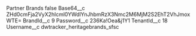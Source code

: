 <?xml version="1.0" encoding="UTF-8"?>
<CustomMetadata xmlns="http://soap.sforce.com/2006/04/metadata" xmlns:xsi="http://www.w3.org/2001/XMLSchema-instance" xmlns:xsd="http://www.w3.org/2001/XMLSchema">
    <label>Partner Brands</label>
    <protected>false</protected>
    <values>
        <field>Base64__c</field>
        <value xsi:type="xsd:string">ZHd0cmFja2VyX2hlcml0YWdlYnJhbmRzX3Nmc2M6MjM2S2EhT2VhJmoxWTE=</value>
    </values>
    <values>
        <field>BrandId__c</field>
        <value xsi:type="xsd:string">9</value>
    </values>
    <values>
        <field>Password__c</field>
        <value xsi:type="xsd:string">236Ka!Oea&amp;j1Y1</value>
    </values>
    <values>
        <field>TenantId__c</field>
        <value xsi:type="xsd:string">18</value>
    </values>
    <values>
        <field>Username__c</field>
        <value xsi:type="xsd:string">dwtracker_heritagebrands_sfsc</value>
    </values>
</CustomMetadata>

